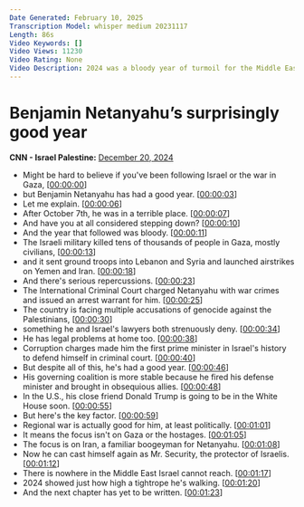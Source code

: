 ```yaml
---
Date Generated: February 10, 2025
Transcription Model: whisper medium 20231117
Length: 86s
Video Keywords: []
Video Views: 11230
Video Rating: None
Video Description: 2024 was a bloody year of turmoil for the Middle East. But improbably, Israeli Prime Minister Benjamin Netanyahu has ended the year better than he started it. CNN's senior field producer Mick Krever explains. #CNN #News #Israel #Israel
---
```


# Benjamin Netanyahu’s surprisingly good year
**CNN - Israel Palestine:** [December 20, 2024](https://www.youtube.com/watch?v=qX3NBM68Jfg)
*  Might be hard to believe if you've been following Israel or the war in Gaza, [[00:00:00](https://www.youtube.com/watch?v=qX3NBM68Jfg&t=0.0s)]
*  but Benjamin Netanyahu has had a good year. [[00:00:03](https://www.youtube.com/watch?v=qX3NBM68Jfg&t=3.48s)]
*  Let me explain. [[00:00:06](https://www.youtube.com/watch?v=qX3NBM68Jfg&t=6.0s)]
*  After October 7th, he was in a terrible place. [[00:00:07](https://www.youtube.com/watch?v=qX3NBM68Jfg&t=7.28s)]
*  And have you at all considered stepping down? [[00:00:10](https://www.youtube.com/watch?v=qX3NBM68Jfg&t=10.0s)]
*  And the year that followed was bloody. [[00:00:11](https://www.youtube.com/watch?v=qX3NBM68Jfg&t=11.92s)]
*  The Israeli military killed tens of thousands of people in Gaza, mostly civilians, [[00:00:13](https://www.youtube.com/watch?v=qX3NBM68Jfg&t=13.76s)]
*  and it sent ground troops into Lebanon and Syria and launched airstrikes on Yemen and Iran. [[00:00:18](https://www.youtube.com/watch?v=qX3NBM68Jfg&t=18.240000000000002s)]
*  And there's serious repercussions. [[00:00:23](https://www.youtube.com/watch?v=qX3NBM68Jfg&t=23.84s)]
*  The International Criminal Court charged Netanyahu with war crimes and issued an arrest warrant for him. [[00:00:25](https://www.youtube.com/watch?v=qX3NBM68Jfg&t=25.44s)]
*  The country is facing multiple accusations of genocide against the Palestinians, [[00:00:30](https://www.youtube.com/watch?v=qX3NBM68Jfg&t=30.48s)]
*  something he and Israel's lawyers both strenuously deny. [[00:00:34](https://www.youtube.com/watch?v=qX3NBM68Jfg&t=34.72s)]
*  He has legal problems at home too. [[00:00:38](https://www.youtube.com/watch?v=qX3NBM68Jfg&t=38.400000000000006s)]
*  Corruption charges made him the first prime minister in Israel's history to defend himself in criminal court. [[00:00:40](https://www.youtube.com/watch?v=qX3NBM68Jfg&t=40.56s)]
*  But despite all of this, he's had a good year. [[00:00:46](https://www.youtube.com/watch?v=qX3NBM68Jfg&t=46.08s)]
*  His governing coalition is more stable because he fired his defense minister and brought in obsequious allies. [[00:00:48](https://www.youtube.com/watch?v=qX3NBM68Jfg&t=48.84s)]
*  In the U.S., his close friend Donald Trump is going to be in the White House soon. [[00:00:55](https://www.youtube.com/watch?v=qX3NBM68Jfg&t=55.12s)]
*  But here's the key factor. [[00:00:59](https://www.youtube.com/watch?v=qX3NBM68Jfg&t=59.32s)]
*  Regional war is actually good for him, at least politically. [[00:01:01](https://www.youtube.com/watch?v=qX3NBM68Jfg&t=61.68s)]
*  It means the focus isn't on Gaza or the hostages. [[00:01:05](https://www.youtube.com/watch?v=qX3NBM68Jfg&t=65.0s)]
*  The focus is on Iran, a familiar boogeyman for Netanyahu. [[00:01:08](https://www.youtube.com/watch?v=qX3NBM68Jfg&t=68.44s)]
*  Now he can cast himself again as Mr. Security, the protector of Israelis. [[00:01:12](https://www.youtube.com/watch?v=qX3NBM68Jfg&t=72.28s)]
*  There is nowhere in the Middle East Israel cannot reach. [[00:01:17](https://www.youtube.com/watch?v=qX3NBM68Jfg&t=77.36s)]
*  2024 showed just how high a tightrope he's walking. [[00:01:20](https://www.youtube.com/watch?v=qX3NBM68Jfg&t=80.44s)]
*  And the next chapter has yet to be written. [[00:01:23](https://www.youtube.com/watch?v=qX3NBM68Jfg&t=83.76s)]
